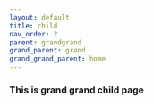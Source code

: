```yaml
---
layout: default
title: child
nav_order: 2
parent: grandgrand
grand_parent: grand
grand_grand_parent: home
---
```


### This is grand grand child page
